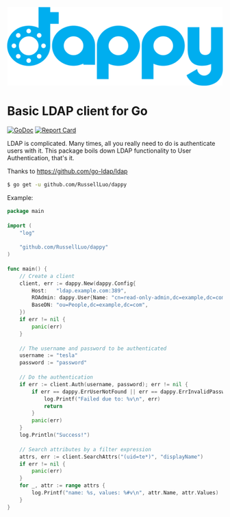 <img src=logo.svg />

# Basic LDAP client for Go

[![GoDoc](https://img.shields.io/badge/godoc-reference-5272B4.svg?style=flat-square)](https://godoc.org/github.com/nerney/dappy)
[![Report Card](https://goreportcard.com/badge/github.com/nerney/dappy)](https://goreportcard.com/report/github.com/nerney/dappy)

LDAP is complicated. Many times, all you really need to do is authenticate users with it.
This package boils down LDAP functionality to User Authentication, that's it.

Thanks to https://github.com/go-ldap/ldap

```bash
$ go get -u github.com/RussellLuo/dappy
```

Example:

```go
package main

import (
	"log"

	"github.com/RussellLuo/dappy"
)

func main() {
	// Create a client
	client, err := dappy.New(dappy.Config{
		Host:   "ldap.example.com:389",
		ROAdmin: dappy.User{Name: "cn=read-only-admin,dc=example,dc=com", Pass: "password"},
		BaseDN: "ou=People,dc=example,dc=com",
	})
	if err != nil {
		panic(err)
	}

	// The username and password to be authenticated
	username := "tesla"
	password := "password"

	// Do the authentication
	if err := client.Auth(username, password); err != nil {
		if err == dappy.ErrUserNotFound || err == dappy.ErrInvalidPassword {
			log.Printf("Failed due to: %v\n", err)
			return
		}
		panic(err)
	}
	log.Println("Success!")

	// Search attributes by a filter expression
	attrs, err := client.SearchAttrs("(uid=te*)", "displayName")
	if err != nil {
		panic(err)
	}
	for _, attr := range attrs {
		log.Printf("name: %s, values: %#v\n", attr.Name, attr.Values)
	}
}
```

